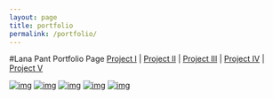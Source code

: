 ```yaml
---
layout: page
title: portfolio
permalink: /portfolio/
---
```


#Lana Pant Portfolio Page
[Project I](http://lanapant.github.io/project1/) | [Project II](http://lanapant.github.io/project2/) | [Project III](http://lanapant.github.io/project3/) | [Project IV](http://lanapant.github.io/project4/) | [Project V](http://lanapant.github.io/project5/)

[![img](https://farm9.staticflickr.com/8571/16386701951_35dbe8be5c_b.jpg)](../project1)
[![img](https://farm8.staticflickr.com/7537/15713614934_56a3d6c5e3_b.jpg)](../project2)
[![img](https://farm8.staticflickr.com/7321/16201133590_0ce3cb6e22_b.jpg)](../project3)
[![img](https://farm8.staticflickr.com/7424/16387651812_363172c20a_b.jpg)](../project4)
[![img](https://farm9.staticflickr.com/8651/15766146984_4c7ee6874c_b.jpg)](../project5)
